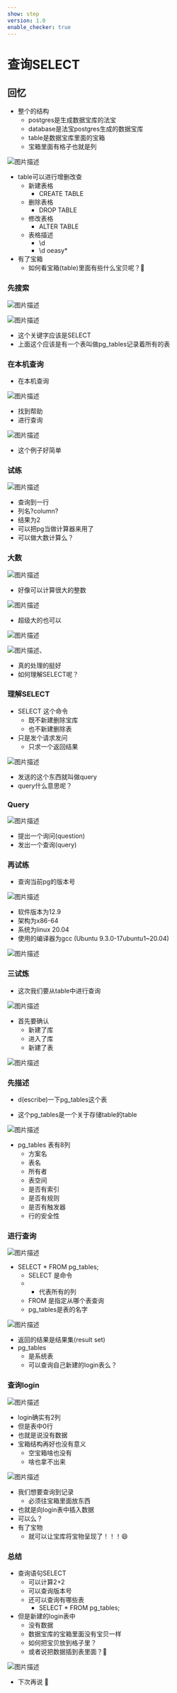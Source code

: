 ```yaml
---
show: step
version: 1.0
enable_checker: true
---
```


# 查询SELECT

## 回忆


- 整个的结构
	- postgres是生成数据宝库的法宝
	- database是法宝postgres生成的数据宝库
	- table是数据宝库里面的宝箱
	- 宝箱里面有格子也就是列

![图片描述](https://doc.shiyanlou.com/courses/uid1190679-20220420-1650453524590)

- table可以进行增删改查
	- 新建表格
		- CREATE TABLE
	- 删除表格
		- DROP TABLE
	- 修改表格
		- ALTER TABLE
	- 表格描述
		- \d
		- \d oeasy*
- 有了宝箱
	- 如何看宝箱(table)里面有些什么宝贝呢？🤔

### 先搜索

![图片描述](https://doc.shiyanlou.com/courses/uid1190679-20220417-1650162952918)

![图片描述](https://doc.shiyanlou.com/courses/uid1190679-20220417-1650163427767)

- 这个关键字应该是SELECT
- 上面这个应该是有一个表叫做pg_tables记录着所有的表

### 在本机查询

- 在本机查询

![图片描述](https://doc.shiyanlou.com/courses/uid1190679-20220417-1650163583401)

- 找到帮助
- 进行查询

![图片描述](https://doc.shiyanlou.com/courses/uid1190679-20220417-1650163603483)

- 这个例子好简单

### 试练

![图片描述](https://doc.shiyanlou.com/courses/uid1190679-20220417-1650163662967)

- 查询到一行
- 列名?column?
- 结果为2
- 可以把pg当做计算器来用了
- 可以做大数计算么？

### 大数

![图片描述](https://doc.shiyanlou.com/courses/uid1190679-20220714-1657804636563/wm)

- 好像可以计算很大的整数

![图片描述](https://doc.shiyanlou.com/courses/uid1190679-20220714-1657804682395/wm)

- 超级大的也可以

![图片描述](https://doc.shiyanlou.com/courses/uid1190679-20220714-1657804743138/wm)

![图片描述](https://doc.shiyanlou.com/courses/uid1190679-20220714-1657804754718/wm)、

- 真的处理的挺好
- 如何理解SELECT呢？

### 理解SELECT

- SELECT 这个命令
	- 既不新建删除宝库
	- 也不新建删除表
- 只是发个请求发问
	- 只求一个返回结果

![图片描述](https://doc.shiyanlou.com/courses/uid1190679-20220420-1650455817337)

- 发送的这个东西就叫做query
- query什么意思呢？

### Query

![图片描述](https://doc.shiyanlou.com/courses/uid1190679-20220420-1650455860353)

- 提出一个询问(question)
- 发出一个查询(query)


### 再试练

- 查询当前pg的版本号

![图片描述](https://doc.shiyanlou.com/courses/uid1190679-20220417-1650163928050)

- 软件版本为12.9
- 架构为x86-64
- 系统为linux 20.04
- 使用的编译器为gcc (Ubuntu 9.3.0-17ubuntu1~20.04)

![图片描述](https://doc.shiyanlou.com/courses/uid1190679-20220417-1650163936733)

### 三试炼

- 这次我们要从table中进行查询

![图片描述](https://doc.shiyanlou.com/courses/uid1190679-20220417-1650163427767)

- 首先要确认
	- 新建了库
	- 进入了库
	- 新建了表

![图片描述](https://doc.shiyanlou.com/courses/uid1190679-20220417-1650164321749)

### 先描述

- d(escribe)一下pg_tables这个表

- 这个pg_tables是一个关于存储table的table

![图片描述](https://doc.shiyanlou.com/courses/uid1190679-20220417-1650164441524)

- pg_tables 表有8列
	- 方案名
	- 表名
	- 所有者
	- 表空间
	- 是否有索引
	- 是否有规则
	- 是否有触发器
	- 行的安全性


### 进行查询

![图片描述](https://doc.shiyanlou.com/courses/uid1190679-20220420-1650456276581)

- SELECT * FROM pg_tables;
	- SELECT 是命令
	- * 代表所有的列
	- FROM 是指定从哪个表查询
	- pg_tables是表的名字

![图片描述](https://doc.shiyanlou.com/courses/uid1190679-20220417-1650166533784)

- 返回的结果是结果集(result set)
- pg_tables
	- 是系统表
	- 可以查询自己新建的login表么？

### 查询login

![图片描述](https://doc.shiyanlou.com/courses/uid1190679-20220417-1650166684619)

- login确实有2列
- 但是表中0行
- 也就是说没有数据
- 宝箱结构再好也没有意义
	- 空宝箱啥也没有
	- 啥也拿不出来

![图片描述](https://doc.shiyanlou.com/courses/uid1190679-20220420-1650456557774)

- 我们想要查询到记录
	- 必须往宝箱里面放东西
- 也就是向login表中插入数据
- 可以么？
- 有了宝物
	- 就可以让宝库将宝物呈现了！！！😄

### 总结

- 查询语句SELECT
	- 可以计算2+2
	- 可以查询版本号
	- 还可以查询有哪些表
		- SELECT * FROM pg_tables;
- 但是新建的login表中
	- 没有数据
	- 数据宝库的宝箱里面没有宝贝一样
	- 如何把宝贝放到格子里？
	- 或者说把数据插到表里面？🤔

![图片描述](https://doc.shiyanlou.com/courses/uid1190679-20220420-1650456766122)

- 下次再说 👋